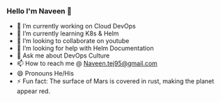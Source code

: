 ### Hello I'm Naveen 👋

- 🔭 I’m currently working on Cloud DevOps
- 🌱 I’m currently learning K8s & Helm
- 👯 I’m looking to collaborate on youtube
- 🤔 I’m looking for help with Helm Documentation
- 💬 Ask me about DevOps Culture 
- 📫 How to reach me @ Naveen.tej95@gmail.com
- 😄 Pronouns He/His
- ⚡ Fun fact: The surface of Mars is covered in rust, making the planet appear red.

